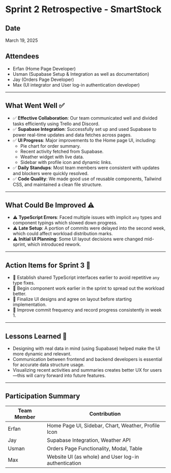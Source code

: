 # Sprint 2 Retrospective - SmartStock

## Date
March 19, 2025

## Attendees
- Erfan (Home Page Developer)
- Usman (Supabase Setup & Integration as well as documentation)
- Jay (Orders Page Developer)
- Max (UI integrator and User log-in authentication developer)

---

## What Went Well ✅

- ✅ **Effective Collaboration**: Our team communicated well and divided tasks efficiently using Trello and Discord.
- ✅ **Supabase Integration**: Successfully set up and used Supabase to power real-time updates and data fetches across pages.
- ✅ **UI Progress**: Major improvements to the Home page UI, including:
  - Pie chart for order summary.
  - Recent activity fetched from Supabase.
  - Weather widget with live data.
  - Sidebar with profile icon and dynamic links.
- ✅ **Daily Standups**: Most team members were consistent with updates and blockers were quickly resolved.
- ✅ **Code Quality**: We made good use of reusable components, Tailwind CSS, and maintained a clean file structure.

---

## What Could Be Improved ⚠️

- ⚠️ **TypeScript Errors**: Faced multiple issues with implicit `any` types and component typings which slowed down progress.
- ⚠️ **Late Setup**: A portion of commits were delayed into the second week, which could affect workload distribution marks.
- ⚠️ **Initial UI Planning**: Some UI layout decisions were changed mid-sprint, which introduced rework.

---

## Action Items for Sprint 3 🔧

- 🔧 Establish shared TypeScript interfaces earlier to avoid repetitive `any` type fixes.
- 🔧 Begin component work earlier in the sprint to spread out the workload better.
- 🔧 Finalize UI designs and agree on layout before starting implementation.
- 🔧 Improve commit frequency and record progress consistently in week 1.

---

## Lessons Learned 📘

- Designing with real data in mind (using Supabase) helped make the UI more dynamic and relevant.
- Communication between frontend and backend developers is essential for accurate data structure usage.
- Visualizing recent activities and summaries creates better UX for users—this will carry forward into future features.

---

## Participation Summary

| Team Member | Contribution |
|-------------|--------------|
| Erfan        | Home Page UI, Sidebar, Chart, Weather, Profile Icon |
| Jay       | Supabase Integration, Weather API |
| Usman       | Orders Page Functionality, Modal, Table |
| Max  | Website UI (as whole) and User log-in authentication |
